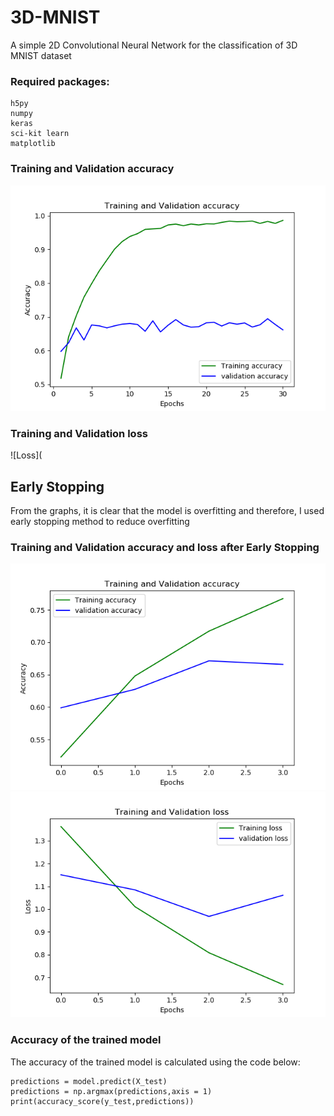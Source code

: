 # 3D-MNIST
A simple 2D Convolutional Neural Network for the classification of 3D MNIST dataset
### Required packages:
```
h5py
numpy
keras
sci-kit learn
matplotlib
```
### Training and Validation accuracy 
![Accuracy](https://github.com/hamsarajan/3D-MNIST/blob/master/Training%20and%20Validation%20accuracy.png)
### Training and Validation loss 
![Loss](

## Early Stopping
From the graphs, it is clear that the model is overfitting and therefore, I used early stopping method to reduce overfitting
### Training and Validation accuracy and loss after Early Stopping
![Accuracy_es](https://github.com/hamsarajan/3D-MNIST/blob/master/Early%20stopping_accuracy.png)
![loss_es](https://github.com/hamsarajan/3D-MNIST/blob/master/Early%20stopping_loss.png)
### Accuracy of the trained model
The accuracy of the trained model is calculated using the code below:
```
predictions = model.predict(X_test)
predictions = np.argmax(predictions,axis = 1)
print(accuracy_score(y_test,predictions))
```
